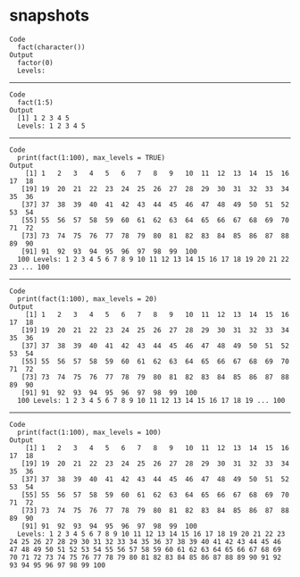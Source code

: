 # snapshots

    Code
      fact(character())
    Output
      factor(0)
      Levels: 

---

    Code
      fact(1:5)
    Output
      [1] 1 2 3 4 5
      Levels: 1 2 3 4 5

---

    Code
      print(fact(1:100), max_levels = TRUE)
    Output
        [1] 1   2   3   4   5   6   7   8   9   10  11  12  13  14  15  16  17  18 
       [19] 19  20  21  22  23  24  25  26  27  28  29  30  31  32  33  34  35  36 
       [37] 37  38  39  40  41  42  43  44  45  46  47  48  49  50  51  52  53  54 
       [55] 55  56  57  58  59  60  61  62  63  64  65  66  67  68  69  70  71  72 
       [73] 73  74  75  76  77  78  79  80  81  82  83  84  85  86  87  88  89  90 
       [91] 91  92  93  94  95  96  97  98  99  100
      100 Levels: 1 2 3 4 5 6 7 8 9 10 11 12 13 14 15 16 17 18 19 20 21 22 23 ... 100

---

    Code
      print(fact(1:100), max_levels = 20)
    Output
        [1] 1   2   3   4   5   6   7   8   9   10  11  12  13  14  15  16  17  18 
       [19] 19  20  21  22  23  24  25  26  27  28  29  30  31  32  33  34  35  36 
       [37] 37  38  39  40  41  42  43  44  45  46  47  48  49  50  51  52  53  54 
       [55] 55  56  57  58  59  60  61  62  63  64  65  66  67  68  69  70  71  72 
       [73] 73  74  75  76  77  78  79  80  81  82  83  84  85  86  87  88  89  90 
       [91] 91  92  93  94  95  96  97  98  99  100
      100 Levels: 1 2 3 4 5 6 7 8 9 10 11 12 13 14 15 16 17 18 19 ... 100

---

    Code
      print(fact(1:100), max_levels = 100)
    Output
        [1] 1   2   3   4   5   6   7   8   9   10  11  12  13  14  15  16  17  18 
       [19] 19  20  21  22  23  24  25  26  27  28  29  30  31  32  33  34  35  36 
       [37] 37  38  39  40  41  42  43  44  45  46  47  48  49  50  51  52  53  54 
       [55] 55  56  57  58  59  60  61  62  63  64  65  66  67  68  69  70  71  72 
       [73] 73  74  75  76  77  78  79  80  81  82  83  84  85  86  87  88  89  90 
       [91] 91  92  93  94  95  96  97  98  99  100
      Levels: 1 2 3 4 5 6 7 8 9 10 11 12 13 14 15 16 17 18 19 20 21 22 23 24 25 26 27 28 29 30 31 32 33 34 35 36 37 38 39 40 41 42 43 44 45 46 47 48 49 50 51 52 53 54 55 56 57 58 59 60 61 62 63 64 65 66 67 68 69 70 71 72 73 74 75 76 77 78 79 80 81 82 83 84 85 86 87 88 89 90 91 92 93 94 95 96 97 98 99 100

